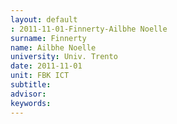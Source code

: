 ```yaml
---
layout: default 
: 2011-11-01-Finnerty-Ailbhe Noelle
surname: Finnerty
name: Ailbhe Noelle
university: Univ. Trento
date: 2011-11-01
unit: FBK ICT
subtitle: 
advisor: 
keywords: 
---
```

